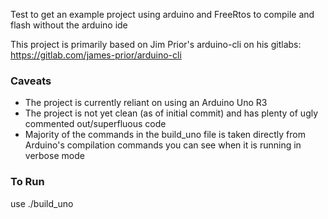 
Test to get an example project using arduino and FreeRtos to compile and flash without the arduino ide


This project is primarily based on Jim Prior's arduino-cli on his gitlabs: https://gitlab.com/james-prior/arduino-cli
### Caveats
- The project is currently reliant on using an Arduino Uno R3
- The project is not yet clean (as of initial commit) and has plenty of ugly commented out/superfluous code
- Majority of the commands in the build_uno file is taken directly from Arduino's compilation commands you can see when it is running in verbose mode
### To Run

use ./build_uno